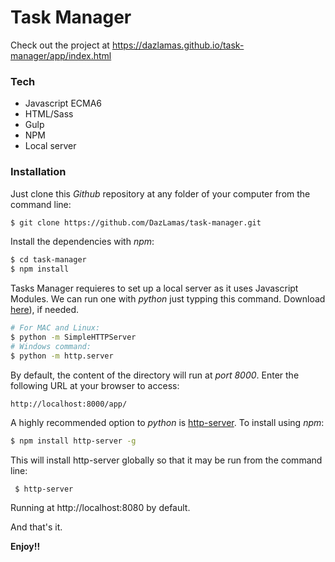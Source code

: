 # Task Manager

Check out the project at https://dazlamas.github.io/task-manager/app/index.html

### Tech

* Javascript ECMA6
* HTML/Sass
* Gulp
* NPM
* Local server

### Installation

Just clone this _Github_ repository at any folder of your computer from the command line:

```sh
$ git clone https://github.com/DazLamas/task-manager.git
```

Install the dependencies with _npm_:

```sh
$ cd task-manager
$ npm install
```

Tasks Manager requieres to set up a local server as it uses Javascript Modules. 
We can run one with _python_ just typping this command. Download [here](https://www.python.org/)), if needed.

```sh
# For MAC and Linux:
$ python -m SimpleHTTPServer
# Windows command:
$ python -m http.server
```
By default, the content of the directory will run at _port 8000_. Enter the following URL at your browser to access:

    http://localhost:8000/app/

A highly recommended option to _python_ is [http-server](https://www.npmjs.com/package/http-server).
To install using _npm_:

```sh
$ npm install http-server -g
```
This will install http-server globally so that it may be run from the command line:
```sh
 $ http-server
```
Running at http://localhost:8080 by default.

And that's it.

**Enjoy!!**

